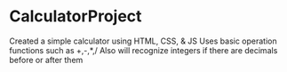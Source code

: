 # CalculatorProject
Created a simple calculator using HTML, CSS, & JS
Uses basic operation functions such as +,-,*,/
Also will recognize integers if there are decimals before or after them

